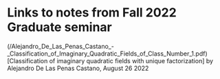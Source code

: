 # Links to notes from Fall 2022 Graduate seminar
(/Alejandro_De_Las_Penas_Castano_-_Classification_of_Imaginary_Quadratic_Fields_of_Class_Number_1.pdf)[Classification of imaginary quadratic fields with unique factorization] by Alejandro De Las Penas Castano, August 26 2022
